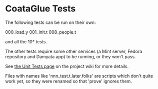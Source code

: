 CoataGlue Tests
===============

The following tests can be run on their own:

000_load.y
001_init.t
008_people.t

and all the 10* tests.

The other tests require some other services (a Mint server, Fedora
repository and Damyata app) to be running, or they won't pass.

See [the Unit Tests page](https://github.com/spikelynch/CoataGlue/wiki/Unit-Tests) on the project wiki for more details.

Files with names like 'nnn_test.t.later.folks' are scripts which don't
quite work yet, so they were renamed so that 'prove' ignores them.